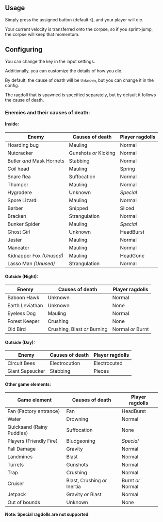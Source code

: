 ## Usage

Simply press the assigned button (default `K`), and your player will die.

Your current velocity is transferred onto the corpse, so if you sprint-jump, the corpse will keep that momentum.

## Configuring

You can change the key in the input settings.

Additionally, you can customize the details of how you die.

By default, the cause of death will be `Unknown`, but you can change it in the config.

The ragdoll that is spawned is specified separately, but by default it follows the cause of death.

### Enemies and their causes of death:

#### Inside:

| Enemy                     | Causes of death       | Player ragdolls |
|---------------------------|-----------------------|-----------------|
| Hoarding bug              | Mauling               | Normal          |
| Nutcracker                | Gunshots _or_ Kicking | Normal          |
| Butler _and_ Mask Hornets | Stabbing              | Normal          |
| Coil head                 | Mauling               | Spring          |
| Snare flea                | Suffocation           | Normal          |
| Thumper                   | Mauling               | Normal          |
| Hygrodere                 | Unknown               | _Special_       |
| Spore Lizard              | Mauling               | Normal          |
| Barber                    | Snipped               | Sliced          |
| Bracken                   | Strangulation         | Normal          |
| Bunker Spider             | Mauling               | _Special_       |
| Ghost Girl                | Unknown               | HeadBurst       |
| Jester                    | Mauling               | Normal          |
| Maneater                  | Mauling               | Normal          |
| Kidnapper Fox _(Unused)_  | Mauling               | HeadGone        |
| Lasso Man _(Unused)_      | Strangulation         | Normal          |

#### Outside (Night):

| Enemy                    | Causes of death              | Player ragdolls   |
|--------------------------|------------------------------|-------------------|
| Baboon Hawk              | Unknown                      | Normal            |
| Earth Leviathan          | Unknown                      | None              |
| Eyeless Dog              | Mauling                      | Normal            |
| Forest Keeper            | Crushing                     | None              |
| Old Bird                 | Crushing, Blast _or_ Burning | Normal _or_ Burnt |

#### Outside (Day):

| Enemy           | Causes of death              | Player ragdolls   |
|-----------------|------------------------------|-------------------|
| Circuit Bees    | Electrocution                | Electrocuted      |
| Giant Sapsucker | Stabbing                     | Pieces            |

#### Other game elements:

| Game element              | Causes of death              | Player ragdolls   |
|---------------------------|------------------------------|-------------------|
| Fan (Factory entrance)    | Fan                          | HeadBurst         |
| Water                     | Drowning                     | Normal            |
| Quicksand (Rainy Puddles) | Suffocation                  | None              |
| Players (Friendly Fire)   | Bludgeoning                  | _Special_         |
| Fall Damage               | Gravity                      | Normal            |
| Landmines                 | Blast                        | Normal            |
| Turrets                   | Gunshots                     | Normal            |
| Trap                      | Crushing                     | Normal            |
| Cruiser                   | Blast, Crushing _or_ Inertia | Burnt _or_ Normal |
| Jetpack                   | Gravity _or_ Blast           | Normal            |
| Out of bounds             | Unknown                      | None              |

**Note: Special ragdolls are not supported**
